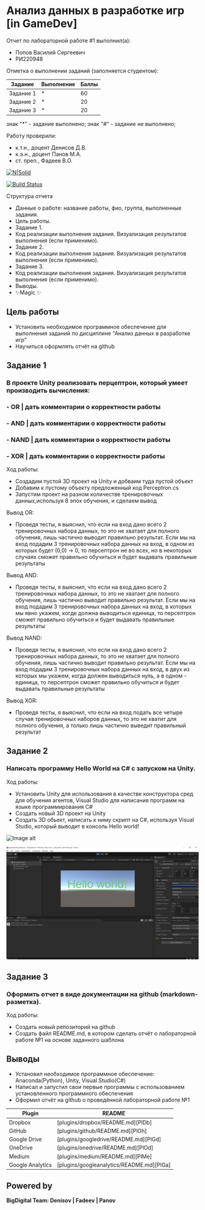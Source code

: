 # Анализ данных в разработке игр [in GameDev]
Отчет по лабораторной работе #1 выполнил(а):
- Попов Василий Сергеевич
- РИ220948
  
Отметка о выполнении заданий (заполняется студентом):

| Задание | Выполнение | Баллы |
| ------ | ------ | ------ |
| Задание 1 | * | 60 |
| Задание 2 | * | 20 |
| Задание 3 | * | 20 |

знак "*" - задание выполнено; знак "#" - задание не выполнено;

Работу проверили:
- к.т.н., доцент Денисов Д.В.
- к.э.н., доцент Панов М.А.
- ст. преп., Фадеев В.О.

[![N|Solid](https://cldup.com/dTxpPi9lDf.thumb.png)](https://nodesource.com/products/nsolid)

[![Build Status](https://travis-ci.org/joemccann/dillinger.svg?branch=master)](https://travis-ci.org/joemccann/dillinger)

Структура отчета

- Данные о работе: название работы, фио, группа, выполненные задания.
- Цель работы.
- Задание 1.
- Код реализации выполнения задания. Визуализация результатов выполнения (если применимо).
- Задание 2.
- Код реализации выполнения задания. Визуализация результатов выполнения (если применимо).
- Задание 3.
- Код реализации выполнения задания. Визуализация результатов выполнения (если применимо).
- Выводы.
- ✨Magic ✨

## Цель работы
- Установить необходимое программное обеспечение для выполнения заданий по дисциплине "Анализ данных в разработке игр"
- Научиться оформлять отчёт на github

## Задание 1
### В проекте Unity реализовать перцептрон, который умеет производить вычисления:
### - OR | дать комментарии о корректности работы
### - AND | дать комментарии о корректности работы
### - NAND | дать комментарии о корректности работы
### - XOR | дать комментарии о корректности работы
  
Ход работы:
- Создадим пустой 3D проект на Unity и добваим туда пустой объект
- Добавим к пустому объекту предложенный код Perceptron.cs
- Запустим проект на разном количестве тренировочных данных,используя 8 эпох обучения, и сделаем вывод

Вывод OR:  
  - Проведя тесты, я выяснил, что если на вход дано всего 2 тренировочных набора данных, то это не хватает для полного обучения, лишь частично выводит
  правильно результат. Если мы на вход подадим 3 тренировочных набора данных на вход, в одном из которых будет (0,0) -> 0, то персептрон не во всех,
  но в некоторых случаях сможет правильно  обучиться и будет выдавать правильные результаты
  
Вывод AND:  
  - Проведя тесты, я выяснил, что если на вход дано всего 2 тренировочных набора данных, то это не хватает для полного обучения, лишь частично выводит
  правильно результат. Если мы на вход подадим 3 тренировочных набора данных на вход, в которых мы явно укажем, когде должна выводиться единица, то персептрон
  сможет правильно  обучиться и будет выдавать правильные результаты
  
Вывод NAND:  
  - Проведя тесты, я выяснил, что если на вход дано всего 2 тренировочных набора данных, то это не хватает для полного обучения, лишь частично выводит
  правильно результат. Если мы на вход подадим 3 тренировочных набора данных на вход, в двух из которых мы укажем, когда должен выводиться нуль, а в одном - единица, то персептрон
  сможет правильно  обучиться и будет выдавать правильные результаты
  
Вывод XOR:  
  - Проведя тесты, я выяснил, что если на вход подать все четыре случая тренировочных наборов данных, то это не хватит для полного обучения, а только лишь частично выведит
  правильный результат    
  
## Задание 2
### Написать программу Hello World на C# с запуском на Unity.
Ход работы:
- Установить Unity для использования в качестве конструктора сред для обучения агентов, Visual Studio для написания программ на языке программирования C#
- Создать новый 3D проект на Unity
- Создать 3D обьект, написать к ниму скрипт на C#, используя Visual Studio, который выводит в консоль Hello world!

![Image alt](https://github.com/prepref/UrFU-GameAnalysis/raw/main/github-screenshots/С%23Work1.png)

![Image alt](https://github.com/prepref/UrFU-GameAnalysis/raw/main/github-screenshots/UnityWork1.png)

## Задание 3
### Оформить отчет в виде документации на github (markdown-разметка).
Ход работы:
- Создать новый репозиторий на github
- Создать файл README.md, в котором сделать отчёт о лабораторной работе №1 на основе заданного шаблона

## Выводы

- Установил необходимое программное обеспечение: Anaconda(Python), Unity, Visual Studio(C#) 
- Написал и запустил свои первые программы с использованием установленного программного обеспечения
- Оформил отчёт на github о проведённой лабораторной работе №1

| Plugin | README |
| ------ | ------ |
| Dropbox | [plugins/dropbox/README.md][PlDb] |
| GitHub | [plugins/github/README.md][PlGh] |
| Google Drive | [plugins/googledrive/README.md][PlGd] |
| OneDrive | [plugins/onedrive/README.md][PlOd] |
| Medium | [plugins/medium/README.md][PlMe] |
| Google Analytics | [plugins/googleanalytics/README.md][PlGa] |

## Powered by

**BigDigital Team: Denisov | Fadeev | Panov**

